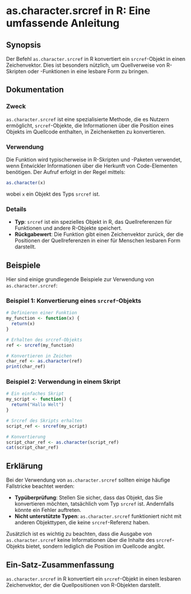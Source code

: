 <!--
Meta Description: # as.character.srcref in R: Eine umfassende Anleitung ## Synopsis Der Befehl `as.character.srcref` in R konvertiert ein `srcref`-Objekt in einen Zeich...
Meta Keywords: srcref, die, character, der, ein
-->

# as.character.srcref in R: Eine umfassende Anleitung

## Synopsis
Der Befehl `as.character.srcref` in R konvertiert ein `srcref`-Objekt in einen Zeichenvektor. Dies ist besonders nützlich, um Quellverweise von R-Skripten oder -Funktionen in eine lesbare Form zu bringen.

## Dokumentation
### Zweck
`as.character.srcref` ist eine spezialisierte Methode, die es Nutzern ermöglicht, `srcref`-Objekte, die Informationen über die Position eines Objekts im Quellcode enthalten, in Zeichenketten zu konvertieren.

### Verwendung
Die Funktion wird typischerweise in R-Skripten und -Paketen verwendet, wenn Entwickler Informationen über die Herkunft von Code-Elementen benötigen. Der Aufruf erfolgt in der Regel mittels:

```r
as.character(x)
```

wobei `x` ein Objekt des Typs `srcref` ist.

### Details
- **Typ**: `srcref` ist ein spezielles Objekt in R, das Quellreferenzen für Funktionen und andere R-Objekte speichert.
- **Rückgabewert**: Die Funktion gibt einen Zeichenvektor zurück, der die Positionen der Quellreferenzen in einer für Menschen lesbaren Form darstellt.

## Beispiele
Hier sind einige grundlegende Beispiele zur Verwendung von `as.character.srcref`:

### Beispiel 1: Konvertierung eines `srcref`-Objekts
```r
# Definieren einer Funktion
my_function <- function(x) {
  return(x)
}

# Erhalten des srcref-Objekts
ref <- srcref(my_function)

# Konvertieren in Zeichen
char_ref <- as.character(ref)
print(char_ref)
```

### Beispiel 2: Verwendung in einem Skript
```r
# Ein einfaches Skript
my_script <- function() {
  return("Hallo Welt")
}

# Srcref des Skripts erhalten
script_ref <- srcref(my_script)

# Konvertierung
script_char_ref <- as.character(script_ref)
cat(script_char_ref)
```

## Erklärung
Bei der Verwendung von `as.character.srcref` sollten einige häufige Fallstricke beachtet werden:

- **Typüberprüfung**: Stellen Sie sicher, dass das Objekt, das Sie konvertieren möchten, tatsächlich vom Typ `srcref` ist. Andernfalls könnte ein Fehler auftreten.
- **Nicht unterstützte Typen**: `as.character.srcref` funktioniert nicht mit anderen Objekttypen, die keine `srcref`-Referenz haben.

Zusätzlich ist es wichtig zu beachten, dass die Ausgabe von `as.character.srcref` keine Informationen über die Inhalte des `srcref`-Objekts bietet, sondern lediglich die Position im Quellcode angibt.

## Ein-Satz-Zusammenfassung
`as.character.srcref` in R konvertiert ein `srcref`-Objekt in einen lesbaren Zeichenvektor, der die Quellpositionen von R-Objekten darstellt.